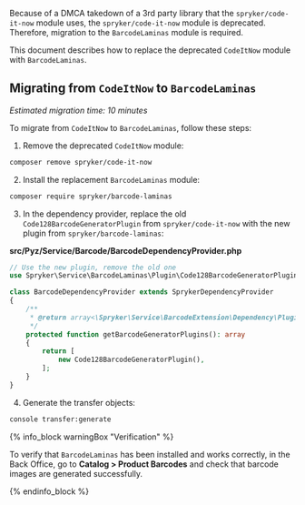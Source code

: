 

Because of a DMCA takedown of a 3rd party library that the `spryker/code-it-now` module uses, the `spryker/code-it-now` module is deprecated. Therefore, migration to the `BarcodeLaminas` module is required.

This document describes how to replace the deprecated `CodeItNow` module with `BarcodeLaminas`.

## Migrating from `CodeItNow` to `BarcodeLaminas`

*Estimated migration time: 10 minutes*

To migrate from `CodeItNow` to `BarcodeLaminas`, follow these steps:

1. Remove the deprecated `CodeItNow` module:
```bash
composer remove spryker/code-it-now
```

2. Install the replacement `BarcodeLaminas` module:
```bash
composer require spryker/barcode-laminas
```

3. In the dependency provider, replace the old `Code128BarcodeGeneratorPlugin` from `spryker/code-it-now` with the new plugin from `spryker/barcode-laminas`:

**src/Pyz/Service/Barcode/BarcodeDependencyProvider.php**

```php
// Use the new plugin, remove the old one
use Spryker\Service\BarcodeLaminas\Plugin\Code128BarcodeGeneratorPlugin;

class BarcodeDependencyProvider extends SprykerDependencyProvider
{
    /**
     * @return array<\Spryker\Service\BarcodeExtension\Dependency\Plugin\BarcodeGeneratorPluginInterface>
     */
    protected function getBarcodeGeneratorPlugins(): array
    {
        return [
            new Code128BarcodeGeneratorPlugin(),
        ];
    }
}
```

4. Generate the transfer objects:

```bash
console transfer:generate
```

{% info_block warningBox "Verification" %}

To verify that `BarcodeLaminas` has been installed and works correctly, in the Back Office, go to **Catalog&nbsp;<span aria-label="and then">></span> Product Barcodes** and check that barcode images are generated successfully.   

{% endinfo_block %}
